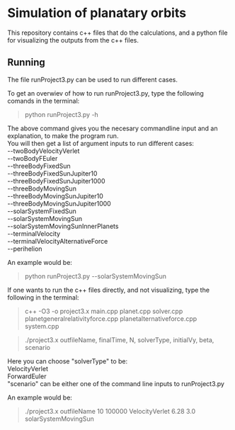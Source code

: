 # Simulation of planatary orbits

This repository contains c++ files that do the calculations, and a python file for visualizing the outputs from
the c++ files.

## Running
The file runProject3.py can be used to run different cases.  

To get an overwiev of how to run runProject3.py, type the following comands in the terminal:
> python runProject3.py -h

The above command gives you the necesary commandline input and an explanation, to make the program run.  
You will then get a list of argument inputs to run different cases:  
    --twoBodyVelocityVerlet  
    --twoBodyFEuler  
    --threeBodyFixedSun  
    --threeBodyFixedSunJupiter10  
    --threeBodyFixedSunJupiter1000  
    --threeBodyMovingSun  
    --threeBodyMovingSunJupiter10  
    --threeBodyMovingSunJupiter1000  
    --solarSystemFixedSun  
    --solarSystemMovingSun  
    --solarSystemMovingSunInnerPlanets  
    --terminalVelocity  
    --terminalVelocityAlternativeForce  
    --perihelion  

An example would be:  
> python runProject3.py --solarSystemMovingSun

If one wants to run the c++ files directly, and not visualizing, type the following in the terminal:  

> c++  -O3 -o project3.x main.cpp planet.cpp solver.cpp planetgeneralrelativityforce.cpp planetalternativeforce.cpp system.cpp

> ./project3.x outfileName, finalTime, N, solverType, initialVy, beta, scenario

Here you can choose "solverType" to be:  
  VelocityVerlet  
  ForwardEuler  
"scenario" can be either one of the command line inputs to runProject3.py  

An example would be:  
> ./project3.x outfileName 10 100000 VelocityVerlet 6.28 3.0 solarSystemMovingSun
